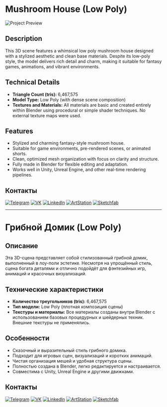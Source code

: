 # Mushroom House (Low Poly)

![Project Preview](https://github.com/RgAnna/mushroom-house-lowpoly/blob/main/Render/Blank%204%20Grids%20Collage.png)

## Description

This 3D scene features a whimsical low poly mushroom house designed with a stylized aesthetic and clean base materials. Despite its low-poly style, the model delivers rich detail and charm, making it suitable for fantasy games, animations, and vibrant environments.

## Technical Details

- **Triangle Count (tris):** 6,467,575  
- **Model Type:** Low Poly (with dense scene composition)  
- **Textures and Materials:** All materials are basic and created entirely within Blender using procedural or simple shader techniques. No external texture maps were used.

## Features

- Stylized and charming fantasy-style mushroom house.  
- Suitable for game environments, pre-rendered scenes, or animated shorts.  
- Clean, optimized mesh organization with focus on clarity and structure.  
- Fully made in Blender for flexible editing and adaptation.  
- Works well in Unity, Unreal Engine, and other real-time rendering pipelines.

## Контакты

[![Telegram](https://img.shields.io/badge/-Telegram-2CA5E0?style=flat&logo=telegram&logoColor=white)](https://t.me/RgAnna_Art)
[![VK](https://img.shields.io/badge/-VK-4C75A3?style=flat&logo=vk&logoColor=white)](https://vk.com/rganna_art)
[![LinkedIn](https://img.shields.io/badge/-LinkedIn-0077B5?style=flat&logo=linkedin&logoColor=white)](https://www.linkedin.com/in/anna-rogova-487090370/)
[![ArtStation](https://img.shields.io/badge/-ArtStation-13AFF0?style=flat&logo=artstation&logoColor=white)](https://www.artstation.com/rganna)
[![Sketchfab](https://img.shields.io/badge/-Sketchfab-000000?style=flat&logo=sketchfab&logoColor=white)](https://sketchfab.com/RgAnna)


___

# Грибной Домик (Low Poly)

## Описание

Эта 3D-сцена представляет собой стилизованный грибной домик, выполненный в лоу-поли эстетике. Несмотря на упрощённый стиль, сцена богата деталями и отлично подойдёт для фэнтезийных игр, анимаций и красочных визуализаций.

## Технические характеристики

- **Количество треугольников (tris):** 6,467,575  
- **Тип модели:** Low Poly (плотная композиция сцены)  
- **Текстуры и материалы:** Все материалы созданы внутри Blender с использованием базовых процедурных и шейдерных техник. Внешние текстуры не применялись.

## Особенности

- Сказочный и выразительный стиль грибного домика.  
- Подходит для игровых сцен, визуализаций и коротких анимаций.  
- Чистая организация мешей и удобная структура сцены.  
- Полностью создана в Blender, легко редактируется и настраивается.  
- Совместима с Unity, Unreal Engine и другими движками.

## Контакты

[![Telegram](https://img.shields.io/badge/-Telegram-2CA5E0?style=flat&logo=telegram&logoColor=white)](https://t.me/RgAnna_Art)
[![VK](https://img.shields.io/badge/-VK-4C75A3?style=flat&logo=vk&logoColor=white)](https://vk.com/rganna_art)
[![LinkedIn](https://img.shields.io/badge/-LinkedIn-0077B5?style=flat&logo=linkedin&logoColor=white)](https://www.linkedin.com/in/anna-rogova-487090370/)
[![ArtStation](https://img.shields.io/badge/-ArtStation-13AFF0?style=flat&logo=artstation&logoColor=white)](https://www.artstation.com/rganna)
[![Sketchfab](https://img.shields.io/badge/-Sketchfab-000000?style=flat&logo=sketchfab&logoColor=white)](https://sketchfab.com/RgAnna)

